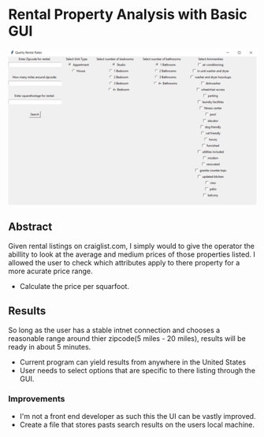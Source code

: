 # Rental Property Analysis with Basic GUI

![](images/gui.PNG)

## Abstract
Given rental listings on craiglist.com, I simply would to give the operator the abillity to look at the average and medium prices of those properties listed. I allowed the user to check which attributes apply to there property for a more acurate price range.
* Calculate the price per squarfoot.

## Results
So long as the user has a stable intnet connection and chooses a reasonable range around thier zipcode(5 miles - 20 miles), results will be ready in about 5 minutes.
* Current program can yield results from anywhere in the United States
* User needs to select options that are specific to there listing through the GUI.

### Improvements
* I'm not a front end developer as such this the UI can be vastly improved.
* Create a file that stores pasts search results on the users local machine.
